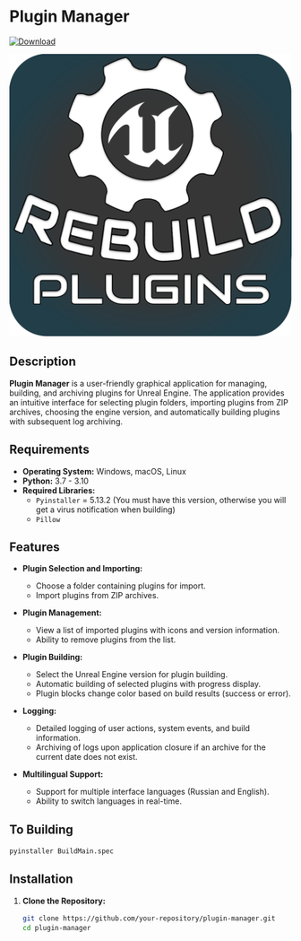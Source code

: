 ﻿# Plugin Manager
[![Download](https://img.shields.io/badge/Download-EXE-#00c703)](https://github.com/serg2bil/RebuildPlugins/releases/download/Unreal/Rebuild.Plugins.exe)

![Logo](public/icon.png)

## Description

**Plugin Manager** is a user-friendly graphical application for managing, building, and archiving plugins for Unreal Engine. The application provides an intuitive interface for selecting plugin folders, importing plugins from ZIP archives, choosing the engine version, and automatically building plugins with subsequent log archiving.

## Requirements

- **Operating System:** Windows, macOS, Linux
- **Python:**  3.7 - 3.10
- **Required Libraries:**
  - `Pyinstaller` = 5.13.2 (You must have this version, otherwise you will get a virus notification when building)
  - `Pillow`
  

## Features

- **Plugin Selection and Importing:**
  - Choose a folder containing plugins for import.
  - Import plugins from ZIP archives.

- **Plugin Management:**
  - View a list of imported plugins with icons and version information.
  - Ability to remove plugins from the list.

- **Plugin Building:**
  - Select the Unreal Engine version for plugin building.
  - Automatic building of selected plugins with progress display.
  - Plugin blocks change color based on build results (success or error).

- **Logging:**
  - Detailed logging of user actions, system events, and build information.
  - Archiving of logs upon application closure if an archive for the current date does not exist.

- **Multilingual Support:**
  - Support for multiple interface languages (Russian and English).
  - Ability to switch languages in real-time.


## To Building

  ```bash
  pyinstaller BuildMain.spec
```

## Installation

1. **Clone the Repository:**

   ```bash
   git clone https://github.com/your-repository/plugin-manager.git
   cd plugin-manager
